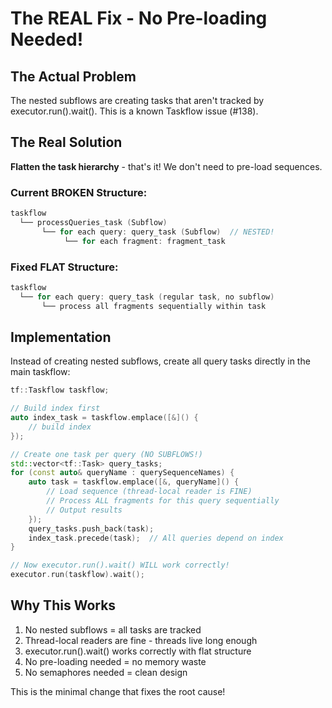 # The REAL Fix - No Pre-loading Needed!

## The Actual Problem
The nested subflows are creating tasks that aren't tracked by executor.run().wait(). This is a known Taskflow issue (#138).

## The Real Solution
**Flatten the task hierarchy** - that's it! We don't need to pre-load sequences.

### Current BROKEN Structure:
```cpp
taskflow
  └── processQueries_task (Subflow)
       └── for each query: query_task (Subflow)  // NESTED!
            └── for each fragment: fragment_task
```

### Fixed FLAT Structure:
```cpp
taskflow
  └── for each query: query_task (regular task, no subflow)
       └── process all fragments sequentially within task
```

## Implementation
Instead of creating nested subflows, create all query tasks directly in the main taskflow:

```cpp
tf::Taskflow taskflow;

// Build index first
auto index_task = taskflow.emplace([&]() { 
    // build index
});

// Create one task per query (NO SUBFLOWS!)
std::vector<tf::Task> query_tasks;
for (const auto& queryName : querySequenceNames) {
    auto task = taskflow.emplace([&, queryName]() {
        // Load sequence (thread-local reader is FINE)
        // Process ALL fragments for this query sequentially
        // Output results
    });
    query_tasks.push_back(task);
    index_task.precede(task);  // All queries depend on index
}

// Now executor.run().wait() WILL work correctly!
executor.run(taskflow).wait();
```

## Why This Works
1. No nested subflows = all tasks are tracked
2. Thread-local readers are fine - threads live long enough
3. executor.run().wait() works correctly with flat structure
4. No pre-loading needed = no memory waste
5. No semaphores needed = clean design

This is the minimal change that fixes the root cause!